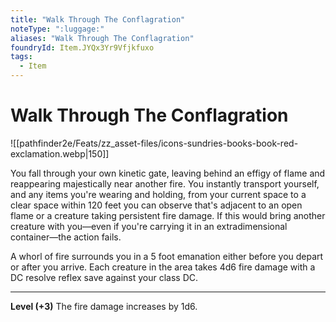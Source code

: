 ```yaml
---
title: "Walk Through The Conflagration"
noteType: ":luggage:"
aliases: "Walk Through The Conflagration"
foundryId: Item.JYQx3Yr9Vfjkfuxo
tags:
  - Item
---
```


# Walk Through The Conflagration
![[pathfinder2e/Feats/zz_asset-files/icons-sundries-books-book-red-exclamation.webp|150]]

You fall through your own kinetic gate, leaving behind an effigy of flame and reappearing majestically near another fire. You instantly transport yourself, and any items you're wearing and holding, from your current space to a clear space within 120 feet you can observe that's adjacent to an open flame or a creature taking persistent fire damage. If this would bring another creature with you—even if you're carrying it in an extradimensional container—the action fails.

A whorl of fire surrounds you in a 5 foot emanation either before you depart or after you arrive. Each creature in the area takes 4d6 fire  damage with a DC resolve reflex save against your class DC.

* * *

**Level (+3)** The fire damage increases by 1d6.
